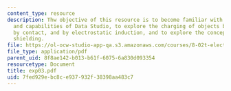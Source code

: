 ```yaml
---
content_type: resource
description: Thw objective of this resource is to become familiar with the basic uses
  and capabilities of Data Studio, to explore the charging of objects by friction,
  by contact, and by electrostatic induction, and to explore the concept of electrostatic
  shielding.
file: https://ol-ocw-studio-app-qa.s3.amazonaws.com/courses/8-02t-electricity-and-magnetism-spring-2005/7fed929ebc8ce937932f38398aa483c7_exp03.pdf
file_type: application/pdf
parent_uid: 8f8ae142-b013-b61f-6075-6a830d093354
resourcetype: Document
title: exp03.pdf
uid: 7fed929e-bc8c-e937-932f-38398aa483c7
---
```

